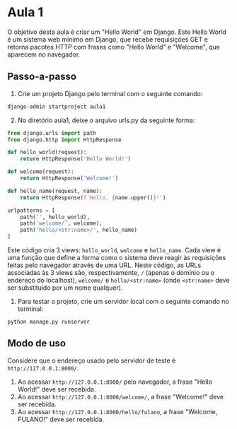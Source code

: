 # Aula 1

O objetivo desta aula é criar um "Hello World" em Django. Este Hello World é um sistema web mínimo em Django, que recebe requisições GET e retorna pacotes HTTP com frases como "Hello World" e "Welcome", que aparecem no navegador.

## Passo-a-passo

1. Crie um projeto Django pelo terminal com o seguinte comando:
```sh
django-admin startproject aula1
```

2. No diretório aula1, deixe o arquivo urls.py da seguinte forma:

```python
from django.urls import path
from django.http import HttpResponse

def hello_world(request):
    return HttpResponse('Hello World!')

def welcome(request):
    return HttpResponse('Welcome!')

def hello_name(request, name):
    return HttpResponse(f'Hello, {name.upper()}!')

urlpatterns = [
    path('', hello_world),
    path('welcome/', welcome),
    path('hello/<str:name>/', hello_name)
]
```

Este código cria 3 views: ``hello_world``, ``welcome`` e ``hello_name``. Cada view é uma função que define a forma como o sistema deve reagir às requisições feitas pelo navegador através de uma URL. Neste código, as URLs associadas às 3 views são, respectivamente, ``/`` (apenas o domínio ou o endereço do localhost), ``welcome/`` e ``hello/<str:name>`` (onde ``<str:name>`` deve ser substituído por um nome qualquer).     

1. Para testar o projeto, crie um servidor local com o seguinte comando no terminal:
```
python manage.py runserver
```

## Modo de uso

Considere que o endereço usado pelo servidor de teste é ``http://127.0.0.1:8000/``.

1. Ao acessar ``http://127.0.0.1:8000/`` pelo navegador, a frase "Hello World!" deve ser recebida.
2. Ao acessar ``http://127.0.0.1:8000/welcome/``, a frase "Welcome!" deve ser recebida.
3. Ao acessar ``http://127.0.0.1:8000/hello/fulano``, a frase "Welcome, FULANO!" deve ser recebida.
